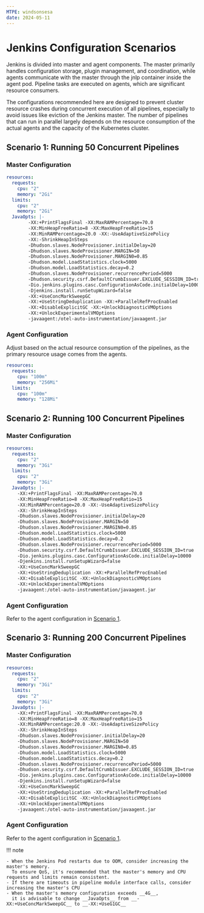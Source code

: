 ```yaml
---
MTPE: windsonsesa
date: 2024-05-11
---
```


# Jenkins Configuration Scenarios

Jenkins is divided into master and agent components. The master primarily handles configuration storage, plugin management, and coordination, while agents communicate with the master through the jnlp container inside the agent pod. Pipeline tasks are executed on agents, which are significant resource consumers.

The configurations recommended here are designed to prevent cluster resource crashes during concurrent execution of all pipelines, especially to avoid issues like eviction of the Jenkins master. The number of pipelines that can run in parallel largely depends on the resource consumption of the actual agents and the capacity of the Kubernetes cluster.

## Scenario 1: Running 50 Concurrent Pipelines

### Master Configuration

```yaml
resources:
  requests:
    cpu: "2"
    memory: "2Gi"
  limits:
    cpu: "2"
    memory: "2Gi"
  JavaOpts: |-
        -XX:+PrintFlagsFinal -XX:MaxRAMPercentage=70.0
        -XX:MinHeapFreeRatio=8 -XX:MaxHeapFreeRatio=15
        -XX:MinRAMPercentage=20.0 -XX:-UseAdaptiveSizePolicy
        -XX:-ShrinkHeapInSteps
        -Dhudson.slaves.NodeProvisioner.initialDelay=20
        -Dhudson.slaves.NodeProvisioner.MARGIN=50
        -Dhudson.slaves.NodeProvisioner.MARGIN0=0.85
        -Dhudson.model.LoadStatistics.clock=5000
        -Dhudson.model.LoadStatistics.decay=0.2
        -Dhudson.slaves.NodeProvisioner.recurrencePeriod=5000
        -Dhudson.security.csrf.DefaultCrumbIssuer.EXCLUDE_SESSION_ID=true
        -Dio.jenkins.plugins.casc.ConfigurationAsCode.initialDelay=10000
        -Djenkins.install.runSetupWizard=false  
        -XX:+UseConcMarkSweepGC
        -XX:+UseStringDeduplication -XX:+ParallelRefProcEnabled
        -XX:+DisableExplicitGC -XX:+UnlockDiagnosticVMOptions
        -XX:+UnlockExperimentalVMOptions
        -javaagent:/otel-auto-instrumentation/javaagent.jar
```

### Agent Configuration

Adjust based on the actual resource consumption of the pipelines, as the primary resource usage comes from the agents.

```yaml
resources:
  requests:
    cpu: "100m"
    memory: "256Mi"
  limits:
    cpu: "100m"
    memory: "128Mi"
```

## Scenario 2: Running 100 Concurrent Pipelines

### Master Configuration

```yaml
resources:
  requests:
    cpu: "2"
    memory: "3Gi"
  limits:
    cpu: "2"
    memory: "3Gi"
  JavaOpts: |-
    -XX:+PrintFlagsFinal -XX:MaxRAMPercentage=70.0
    -XX:MinHeapFreeRatio=8 -XX:MaxHeapFreeRatio=15
    -XX:MinRAMPercentage=20.0 -XX:-UseAdaptiveSizePolicy
    -XX:-ShrinkHeapInSteps
    -Dhudson.slaves.NodeProvisioner.initialDelay=20
    -Dhudson.slaves.NodeProvisioner.MARGIN=50
    -Dhudson.slaves.NodeProvisioner.MARGIN0=0.85
    -Dhudson.model.LoadStatistics.clock=5000
    -Dhudson.model.LoadStatistics.decay=0.2
    -Dhudson.slaves.NodeProvisioner.recurrencePeriod=5000
    -Dhudson.security.csrf.DefaultCrumbIssuer.EXCLUDE_SESSION_ID=true
    -Dio.jenkins.plugins.casc.ConfigurationAsCode.initialDelay=10000
    -Djenkins.install.runSetupWizard=false  
    -XX:+UseConcMarkSweepGC
    -XX:+UseStringDeduplication -XX:+ParallelRefProcEnabled
    -XX:+DisableExplicitGC -XX:+UnlockDiagnosticVMOptions
    -XX:+UnlockExperimentalVMOptions
    -javaagent:/otel-auto-instrumentation/javaagent.jar
```

### Agent Configuration

Refer to the agent configuration in [Scenario 1](#agent).

## Scenario 3: Running 200 Concurrent Pipelines

### Master Configuration

```yaml
resources:
  requests:
    cpu: "2"
    memory: "3Gi"
  limits:
    cpu: "2"
    memory: "3Gi"
  JavaOpts: |-
    -XX:+PrintFlagsFinal -XX:MaxRAMPercentage=70.0
    -XX:MinHeapFreeRatio=8 -XX:MaxHeapFreeRatio=15
    -XX:MinRAMPercentage:20.0 -XX:-UseAdaptiveSizePolicy
    -XX:-ShrinkHeapInSteps
    -Dhudson.slaves.NodeProvisioner.initialDelay=20
    -Dhudson.slaves.NodeProvisioner.MARGIN=50
    -Dhudson.slaves.NodeProvisioner.MARGIN0=0.85
    -Dhudson.model.LoadStatistics.clock=5000
    -Dhudson.model.LoadStatistics.decay=0.2
    -Dhudson.slaves.NodeProvisioner.recurrencePeriod=5000
    -Dhudson.security.csrf.DefaultCrumbIssuer.EXCLUDE_SESSION_ID=true
    -Dio.jenkins.plugins.casc.ConfigurationAsCode.initialDelay=10000
    -Djenkins.install.runSetupWizard=false  
    -XX:+UseConcMarkSweepGC
    -XX:+UseStringDeduplication -XX:+ParallelRefProcEnabled
    -XX:+DisableExplicitGC -XX:+UnlockDiagnosticVMOptions
    -XX:+UnlockExperimentalVMOptions
    -javaagent:/otel-auto-instrumentation/javaagent.jar
```

### Agent Configuration

Refer to the agent configuration in [Scenario 1](#agent).

!!! note 

    - When the Jenkins Pod restarts due to OOM, consider increasing the master's memory.
      To ensure QoS, it's recommended that the master's memory and CPU requests and limits remain consistent.
    - If there are timeouts in pipeline module interface calls, consider increasing the master's CPU
    - When the master's memory configuration exceeds __4G__,
      it is advisable to change __JavaOpts__ from __-XX:+UseConcMarkSweepGC__ to __-XX:+UseG1GC__
